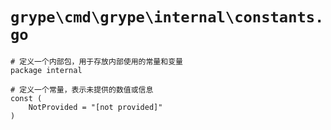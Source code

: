 # `grype\cmd\grype\internal\constants.go`

```
# 定义一个内部包，用于存放内部使用的常量和变量
package internal

# 定义一个常量，表示未提供的数值或信息
const (
    NotProvided = "[not provided]"
)
```